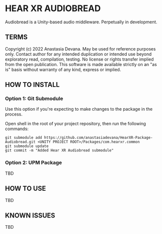 # HEAR XR AUDIOBREAD

Audiobread is a Unity-based audio middleware. Perpetually in development.

## TERMS

Copyright (c) 2022 Anastasia Devana.
May be used for reference purposes only.
Contact author for any intended duplication or intended use beyond exploratory read, compilation, testing.
No license or rights transfer implied from the open publication.
This software is made available strictly on an "as is" basis without warranty of any kind, express or implied.

## HOW TO INSTALL

### Option 1: Git Submodule

Use this option if you're expecting to make changes to the package in the process.

Open shell in the root of your project repository, then run the following commands:
```
git submodule add https://github.com/anastasiadevana/HearXR-Package-Audiobread.git <UNITY PROJECT ROOT>/Packages/com.hearxr.common
git submodule update
git commit -m "Added Hear XR Audiobread submodule"
```

### Option 2: UPM Package

TBD

## HOW TO USE

TBD

## KNOWN ISSUES

TBD


